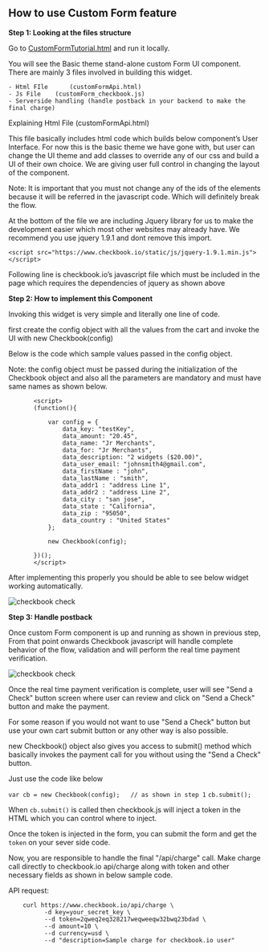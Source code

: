 How to use Custom Form feature 
------

 **Step 1: Looking at the files structure**

   Go to [CustomFormTutorial.html][2] and run it locally.


   You will see the Basic theme stand-alone custom Form UI component. There are mainly 3 files involved in building this widget.
   
    - Html FIle      (customFormApi.html)
    - Js File    (customForm_checkbook.js)
    - Serverside handling (handle postback in your backend to make the final charge)  
   

   Explaining Html File      (customFormApi.html)
   
   This file basically includes html code which builds below component’s User Interface. For now this is the basic theme we have gone with, but user can change the UI theme and add classes to override any of our css and build a UI of their own choice. We are giving user full control in changing the layout of the component.
   
   Note: It is important that you must not change any of the ids of the elements because it will be referred in the javascript code. Which will definitely break the flow.
   
   At the bottom of the file we are including Jquery library for us to make the development easier which most other websites may already have. We recommend you use jquery 1.9.1 and dont remove this import. 
   
   `<script src="https://www.checkbook.io/static/js/jquery-1.9.1.min.js"></script>`
   
   
   Following line is checkbook.io’s javascript file which must be included in the page which requires the dependencies of jquery as shown above
   
   <script src="https://www.checkbook.io/static/api/customForm_checkbook.js"></script>


 **Step 2: How to implement this Component**

   Invoking this widget is very simple and literally one line of code.
   
   first create the config object with all the values from the cart and invoke the UI with new Checkbook(config)
   
   Below is the code which sample values passed in the config object.
   
   Note: the config object must be passed during the initialization of the Checkbook object and also all the parameters are mandatory and must have same names as shown below.
   
   
           <script>
           (function(){
               
               var config = {
                   data_key: "testKey",
                   data_amount: "20.45",
                   data_name: "Jr Merchants",
                   data_for: "Jr Merchants",
                   data_description: "2 widgets ($20.00)",
                   data_user_email: "johnsmith4@gmail.com",
                   data_firstName : "john",
                   data_lastName : "smith",
                   data_addr1 : "address Line 1",
                   data_addr2 : "address Line 2",
                   data_city : "san jose",
                   data_state : "California",
                   data_zip : "95050",
                   data_country : "United States"
               };
               
               new Checkbook(config);
               
           })();
           </script>
   
   
   
   After implementing this properly you should be able to see below widget working automatically.


![checkbook check][1]


 **Step 3: Handle postback**

Once custom Form component is up and running as shown in previous step, From that point onwards Checkbook javascript will handle complete behavior of the flow, validation and will perform the real time payment verification.

![checkbook check][3]


Once the real time payment verification is complete, user will see "Send a Check" button screen where user can review and click on "Send a Check" button and make the payment. 

For some reason if you would not want to use "Send a Check" button but use your own cart submit button or any other way is also possible.

new Checkbook() object also gives you access to submit() method which basically invokes the payment call for you without using the "Send a Check" button.

Just use the code like below

`var cb = new Checkbook(config);   // as shown in step 1`
`cb.submit();`


When `cb.submit()` is called then checkbook.js will inject a token in the HTML which you can control where to inject.

Once the token is injected in the form, you can submit the form and get the `token` on your sever side code.

Now, you are responsible to handle the final "/api/charge" call. Make charge call directly to checkbook.io api/charge along with token and other necessary fields as shown in below sample code.
    
API request:

        curl https://www.checkbook.io/api/charge \ 
              -d key=your_secret_key \ 
              --d token=2qweq2eq328217weqweeqw32bwq23bdad \
              --d amount=10 \ 
              --d currency=usd \ 
              --d "description=Sample charge for checkbook.io user"




  [1]: http://i.stack.imgur.com/X5C54.png
  [2]: https://github.com/checkbookio/api/blob/master/CustomFormTutorial.html   
  [3]: http://i.imgur.com/hB9F0wu.png
